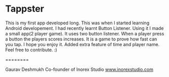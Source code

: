 Tappster
========

This is my first app developed long. This was when I started learning Android developement. I had recently learnt Button Listener. Using it I made a small app(2 player game).
	It uses two button listener. When a player press a button the players scores increases. It is a game to prove how fast can you tap. I hope you enjoy it. 
	Added extra feature of time and player name.
	Feel free to contribute. :)
	
========

Gaurav Deshmukh
Co-founder of Inorex Studio
www.inorexstudio.com
